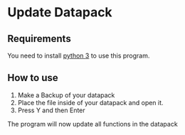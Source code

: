# Update Datapack


## Requirements
You need to install [python 3](https://www.python.org/downloads/) to use this program.


## How to use

1. Make a Backup of your datapack
2. Place the file inside of your datapack and open it.
3. Press Y and then Enter

The program will now update all functions in the datapack
